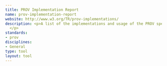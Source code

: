 ```yaml
---
title: PROV Implementation Report
name: prov-implementation-report
website: http://www.w3.org/TR/prov-implementations/
description: <p>A list of the implementations and usage of the PROV specifications.
  </p>
standards:
- prov
disciplines:
- General
type: tool
layout: tool
---
```


